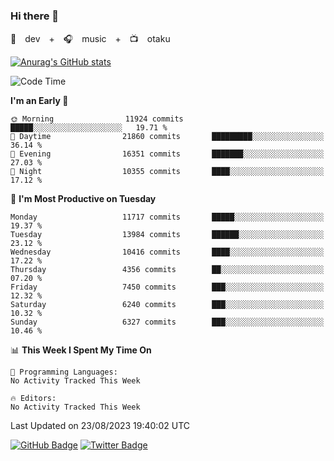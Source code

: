 ### Hi there 👋

🚀　dev　+　🎧　music　+　📺　otaku


[![Anurag's GitHub stats](https://github-readme-stats.vercel.app/api?username=koheitasaka&count_private=true&show_icons=true&theme=monokai)](https://github.com/koheitasaka/github-readme-stats)

<!--START_SECTION:waka-->
![Code Time](http://img.shields.io/badge/Code%20Time-1%2C161%20hrs%2023%20mins-blue)

**I'm an Early 🐤** 

```text
🌞 Morning                11924 commits       █████░░░░░░░░░░░░░░░░░░░░   19.71 % 
🌆 Daytime                21860 commits       █████████░░░░░░░░░░░░░░░░   36.14 % 
🌃 Evening                16351 commits       ███████░░░░░░░░░░░░░░░░░░   27.03 % 
🌙 Night                  10355 commits       ████░░░░░░░░░░░░░░░░░░░░░   17.12 % 
```
📅 **I'm Most Productive on Tuesday** 

```text
Monday                   11717 commits       █████░░░░░░░░░░░░░░░░░░░░   19.37 % 
Tuesday                  13984 commits       ██████░░░░░░░░░░░░░░░░░░░   23.12 % 
Wednesday                10416 commits       ████░░░░░░░░░░░░░░░░░░░░░   17.22 % 
Thursday                 4356 commits        ██░░░░░░░░░░░░░░░░░░░░░░░   07.20 % 
Friday                   7450 commits        ███░░░░░░░░░░░░░░░░░░░░░░   12.32 % 
Saturday                 6240 commits        ███░░░░░░░░░░░░░░░░░░░░░░   10.32 % 
Sunday                   6327 commits        ███░░░░░░░░░░░░░░░░░░░░░░   10.46 % 
```


📊 **This Week I Spent My Time On** 

```text
💬 Programming Languages: 
No Activity Tracked This Week

🔥 Editors: 
No Activity Tracked This Week
```


 Last Updated on 23/08/2023 19:40:02 UTC
<!--END_SECTION:waka-->

[![GitHub Badge](https://img.shields.io/badge/GitHub-100000?style=for-the-badge&logo=github&logoColor=white)](https://github.com/koheitasaka)
[![Twitter Badge](https://img.shields.io/badge/Twitter-1DA1F2?style=for-the-badge&logo=twitter&logoColor=white)](https://twitter.com/sleep_asleep_)
